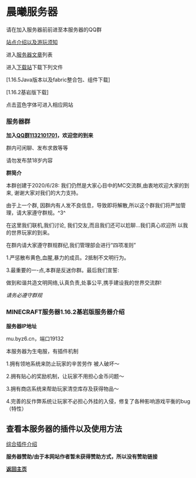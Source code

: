 # 晨曦服务器
请在加入服务器前前进至本服务器的QQ群

[站点介绍以及游玩须知](https://huipages.github.io/SERVERHelp/.)

进入[服务器文章](https://huipages.github.io/MinecraftServer-pages/)列表

进入[下载站](https://huipages.github.io/download/)下载下列文件

[1.16.5Java版本以及fabric整合包、组件下载]

[1.16.2基岩版下载]

点击蓝色字体可进入相应网站

### 服务器群
**加入[QQ群1132101701](https://jq.qq.com/?_wv=1027&k=IBhMCCAc)，欢迎您的到来**

群内可闲聊、发布求救等等

请勿发布禁18岁内容

**群简介**

本群创建于2020/6/28:  我们仍然是大家心目中的MC交流群,由衷地欢迎大家的到来, 谢谢大家对我们的大力支持。

由于上一个群, 因群内有人发不良信息，导致即将解散,所以这个群我们将严加管理，请大家遵守群规。^3^

在这里我们联机,我们讨论, 我们交友,而且我们还可以尬聊...我们真心欢迎所 以我的世界玩家的到来。

在群内请大家遵守群规群纪,我们管理部会进行“四项准则”

1.严惩散布黄色,血腥,暴力的成员。2抵制不文明行为。

3.最重要的一-点,本群是反迷你群。最后我们宣誓:

做到和谐共造文明网络,认真负责,处事公平,携手建设我的世界交流群!

_请务必遵守群规_ 

### MINECRAFT服务器1.16.2基岩版服务器介绍

**服务器IP地址**

mu.byz6.cn，端口19132

本服务器为生电服，有插件机制

1.拥有领地系统来防止玩家的辛苦劳作 被人破坏～

2.拥有贴心的奖励机制，让玩家不用担心金币问题～

3.拥有商店系统来帮助玩家清空库存及获得物品～

4.完善的反作弊系统让玩家不必担心外挂的入侵，修复了各种影响游戏平衡的bug（特性）

## 查看本服务器的插件以及使用方法

[综合插件介绍](https://huipages.github.io/MinecraftServer-pages/)

**服务器赞助/由于本网站作者暂未获得赞助方式，所以没有赞助链接**

**[返回主页](https://huipages.github.io/MinecraftSV/)**
